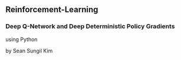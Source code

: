 ## Reinforcement-Learning
### Deep Q-Network and Deep Deterministic Policy Gradients
using Python

by Sean Sungil Kim
